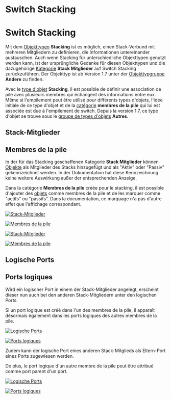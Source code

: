 <!-- TRANSLATED by md-translate -->
# Switch Stacking

# Switch Stacking

Mit dem [Objekttypen](../glossar.md) **Stacking** ist es möglich, einen Stack-Verbund mit mehreren Mitgliedern zu definieren, die Informationen untereinander austauschen. Auch wenn Stacking für unterschiedliche Objekttypen genutzt werden kann, ist der ursprüngliche Gedanke für diesen Objekttypen und die dazugehörige [Kategorie](../glossar.md) **Stack Mitglieder** auf Switch Stacking zurückzuführen. Der Objekttyp ist ab Version 1.7 unter der [Objekttypgruppe](../glossar.md) **Andere** zu finden.

Avec le [type d'objet](../glossar.md) **Stacking**, il est possible de définir une association de pile avec plusieurs membres qui échangent des informations entre eux. Même si l'empilement peut être utilisé pour différents types d'objets, l'idée initiale de ce type d'objet et de la [catégorie](../glossar.md) **membres de la pile** qui lui est associée est due à l'empilement de switch. Depuis la version 1.7, ce type d'objet se trouve sous le [groupe de types d'objets](../glossar.md) **Autres**.

## Stack-Mitglieder

## Membres de la pile

In der für das Stacking geschaffenen Kategorie **Stack Mitglieder** können [Objekte](../glossar.md) als Mitglieder des Stacks hinzugefügt und als "Aktiv" oder "Passiv" gekennzeichnet werden. In der Dokumentation hat diese Kennzeichnung keine weitere Auswirkung außer der entsprechenden Anzeige.

Dans la catégorie **Membres de la pile** créée pour le stacking, il est possible d'ajouter des [objets](../glossar.md) comme membres de la pile et de les marquer comme "actifs" ou "passifs". Dans la documentation, ce marquage n'a pas d'autre effet que l'affichage correspondant.

[![Stack-Mitglieder](../assets/images/de/anwendungsfaelle/switch-stacking/1-sws.png)](../assets/images/de/anwendungsfaelle/switch-stacking/1-sws.png)

[ ![Membres de la pile](../assets/images/fr/applicationfaelle/switch-stacking/1-sws.png)](../assets/images/fr/applicationfaelle/switch-stacking/1-sws.png)

[![Stack-Mitglieder](../assets/images/de/anwendungsfaelle/switch-stacking/2-sws.png)](../assets/images/de/anwendungsfaelle/switch-stacking/2-sws.png)

[ ![Membres de la pile](../assets/images/fr/applicationfaelle/switch-stacking/2-sws.png)](../assets/images/fr/applicationfaelle/switch-stacking/2-sws.png)

## Logische Ports

## Ports logiques

Wird ein logischer Port in einem der Stack-Mitglieder angelegt, erscheint dieser nun auch bei den anderen Stack-Mitgliedern unter den logischen Ports.

Si un port logique est créé dans l'un des membres de la pile, il apparaît désormais également dans les ports logiques des autres membres de la pile.

[![Logische Ports](../assets/images/de/anwendungsfaelle/switch-stacking/3-sws.png)](../assets/images/de/anwendungsfaelle/switch-stacking/3-sws.png)

[ ![Ports logiques](../assets/images/fr/applicationfaelle/switch-stacking/3-sws.png)](../assets/images/fr/applicationfaelle/switch-stacking/3-sws.png)

Zudem kann der logische Port eines anderen Stack-Mitglieds als Eltern-Port eines Ports zugewiesen werden.

De plus, le port logique d'un autre membre de la pile peut être attribué comme port parent d'un port.

[![Logische Ports](../assets/images/de/anwendungsfaelle/switch-stacking/4-sws.png)](../assets/images/de/anwendungsfaelle/switch-stacking/4-sws.png)

[ ![Ports logiques](../assets/images/fr/applicationfaelle/switch-stacking/4-sws.png)](../assets/images/fr/applicationfaelle/switch-stacking/4-sws.png)